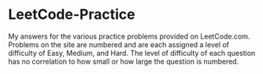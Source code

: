 # LeetCode-Practice
My answers for the various practice problems provided on LeetCode.com. Problems on the site are numbered and are each assigned a level of difficulty of Easy, Medium, and Hard. The level of difficulty of each question has no correlation to how small or how large the question is numbered.
